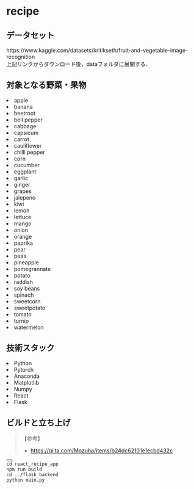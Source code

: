 # recipe

<h2>データセット</h2>
https://www.kaggle.com/datasets/kritikseth/fruit-and-vegetable-image-recognition <br>
上記リンクからダウンロード後，dataフォルダに展開する．

<h2>対象となる野菜・果物</h2>
<li>apple</li>
<li>banana</li>
<li>beetroot</li>
<li>bell pepper</li>
<li>cabbage</li>
<li>capsicum</li>
<li>carrot</li>
<li>cauliflower</li>
<li>chilli pepper</li>
<li>corn</li>
<li>cucumber</li>
<li>eggplant</li>
<li>garlic</li>
<li>ginger</li>
<li>grapes</li>
<li>jalepeno</li>
<li>kiwi</li>
<li>lemon</li>
<li>lettuce</li>
<li>mango</li>
<li>onion</li>
<li>orange</li>
<li>paprika</li>
<li>pear</li>
<li>peas</li>
<li>pineapple</li>
<li>pomegrannate</li>
<li>potato</li>
<li>raddish</li>
<li>soy beans</li>
<li>spinach</li>
<li>sweetcorn</li>
<li>sweetpotato</li>
<li>tomato</li>
<li>turnip</li>
<li>watermelon</li>

<h2>技術スタック</h2>
<li>Python</li>
<li>Pytorch</li>
<li>Anaconda</li>
<li>Matplotlib</li>
<li>Numpy</li>
<li>React</li>
<li>Flask</li>

<h2>ビルドと立ち上げ</h2>

<blockquote>
<p>【参考】</p>
<ul>
<li>
<p><a href=https://qiita.com/Mozuha/items/b24dc62101e1ecbd432c>https://qiita.com/Mozuha/items/b24dc62101e1ecbd432c</a></p>
</li>
</ul>
</blockquote>

<pre><div class="buttons"><button class="fa fa-copy clip-button" title="Copy to clipboard" aria-label="Copy to clipboard"><i class="tooltiptext"></i></button></div><code class="language-bash hljs">cd react_recipe_app
npm run build
cd ../flask_backend
python main.py
</code></pre>